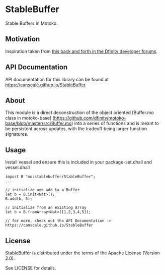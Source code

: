 # StableBuffer

Stable Buffers in Motoko.

## Motivation

Inspiration taken from [this back and forth in the Dfinity developer forums](https://forum.dfinity.org/t/clarification-on-stable-types-with-examples/11075).

## API Documentation

API documentation for this library can be found at https://canscale.github.io/StableBuffer

## About

This module is a direct deconstruction of the object oriented [Buffer.mo class in motoko-base]
(https://github.com/dfinity/motoko-base/blob/master/src/Buffer.mo)
into a series of functions and is meant to be persistent across updates, with the tradeoff
being larger function signatures.

## Usage

Install vessel and ensure this is included in your package-set.dhall and vessel.dhall

```
import B "mo:stablebuffer/StableBuffer";
...

// initialize and add to a Buffer
let b = B.init<Nat>();
B.add(b, 5);

// initialize from an existing Array
let b = B.fromArray<Nat>([1,2,3,4,5]);

// for more, check out the API Documentation -> https://canscale.github.io/StableBuffer
```

## License

StableBuffer is distributed under the terms of the Apache License (Version 2.0).

See LICENSE for details.
